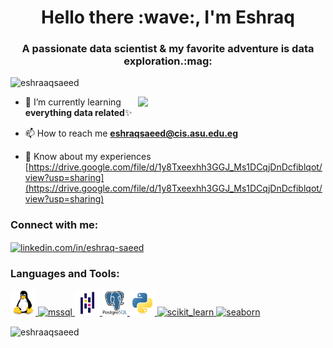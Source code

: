 <h1 align="center">Hello there :wave:, I'm Eshraq</h1>
<h3 align="center">A passionate data scientist & my favorite adventure is data exploration.:mag:</h3>

<p align="left"> <img src="https://komarev.com/ghpvc/?username=eshraaqsaeed&label=Profile%20views&color=0e75b6&style=flat" alt="eshraaqsaeed" /> </p>

<img align="right" src="https://media.giphy.com/media/uB86ZyWQsnFSGYe2sA/giphy.gif" width="300" />

- 🌱 I’m currently learning **everything data related**:sparkles:

- 📫 How to reach me **eshraqsaeed@cis.asu.edu.eg**

- 📄 Know about my experiences [https://drive.google.com/file/d/1y8Txeexhh3GGJ_Ms1DCqjDnDcfiblqot/view?usp=sharing](https://drive.google.com/file/d/1y8Txeexhh3GGJ_Ms1DCqjDnDcfiblqot/view?usp=sharing)

<h3 align="left">Connect with me:</h3>
<p align="left">
<a href="https://linkedin.com/in/linkedin.com/in/eshraq-saeed" target="blank"><img align="center" src="https://raw.githubusercontent.com/rahuldkjain/github-profile-readme-generator/master/src/images/icons/Social/linked-in-alt.svg" alt="linkedin.com/in/eshraq-saeed" height="30" width="40" /></a>
</p>

<h3 align="left">Languages and Tools:</h3>
<p align="left"> <a href="https://www.linux.org/" target="_blank" rel="noreferrer"> <img src="https://raw.githubusercontent.com/devicons/devicon/master/icons/linux/linux-original.svg" alt="linux" width="40" height="40"/> </a> <a href="https://www.microsoft.com/en-us/sql-server" target="_blank" rel="noreferrer"> <img src="https://www.svgrepo.com/show/303229/microsoft-sql-server-logo.svg" alt="mssql" width="40" height="40"/> </a> <a href="https://pandas.pydata.org/" target="_blank" rel="noreferrer"> <img src="https://raw.githubusercontent.com/devicons/devicon/2ae2a900d2f041da66e950e4d48052658d850630/icons/pandas/pandas-original.svg" alt="pandas" width="40" height="40"/> </a> <a href="https://www.postgresql.org" target="_blank" rel="noreferrer"> <img src="https://raw.githubusercontent.com/devicons/devicon/master/icons/postgresql/postgresql-original-wordmark.svg" alt="postgresql" width="40" height="40"/> </a> <a href="https://www.python.org" target="_blank" rel="noreferrer"> <img src="https://raw.githubusercontent.com/devicons/devicon/master/icons/python/python-original.svg" alt="python" width="40" height="40"/> </a> <a href="https://scikit-learn.org/" target="_blank" rel="noreferrer"> <img src="https://upload.wikimedia.org/wikipedia/commons/0/05/Scikit_learn_logo_small.svg" alt="scikit_learn" width="40" height="40"/> </a> <a href="https://seaborn.pydata.org/" target="_blank" rel="noreferrer"> <img src="https://seaborn.pydata.org/_images/logo-mark-lightbg.svg" alt="seaborn" width="40" height="40"/> </a> </p>

<p><img align="center" src="https://github-readme-streak-stats.herokuapp.com/?user=eshraaqsaeed&" alt="eshraaqsaeed" /></p>
